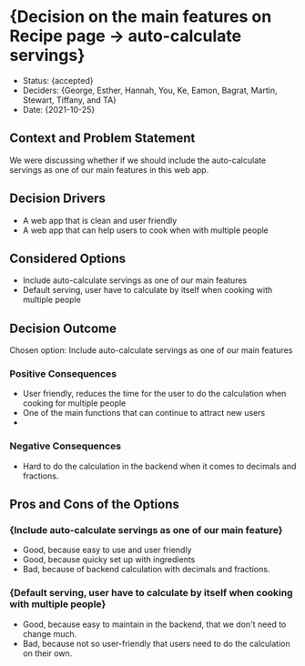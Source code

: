 # {Decision on the main features on Recipe page -> auto-calculate servings}

* Status: {accepted}
* Deciders: {George, Esther, Hannah, You, Ke, Eamon, Bagrat, Martin, Stewart, Tiffany, and TA} <!-- optional -->
* Date: {2021-10-25} <!-- optional -->

## Context and Problem Statement

We were discussing whether if we should include the auto-calculate servings as one of our main features in this web app.

## Decision Drivers <!-- optional -->

* A web app that is clean and user friendly
* A web app that can help users to cook when with multiple people

## Considered Options

* Include auto-calculate servings as one of our main features
* Default serving, user have to calculate by itself when cooking with multiple people

## Decision Outcome

Chosen option: Include auto-calculate servings as one of our main features

### Positive Consequences <!-- optional -->
* User friendly, reduces the time for the user to do the calculation when cooking for multiple people
* One of the main functions that can continue to attract new users
* 
### Negative Consequences <!-- optional -->

* Hard to do the calculation in the backend when it comes to decimals and fractions.

## Pros and Cons of the Options <!-- optional -->

### {Include auto-calculate servings as one of our main feature}

* Good, because easy to use and user friendly
* Good, because quicky set up with ingredients
* Bad, because of backend calculation with decimals and fractions.

### {Default serving, user have to calculate by itself when cooking with multiple people}

* Good, because easy to maintain in the backend, that we don't need to change much.
* Bad, because not so user-friendly that users need to do the calculation on their own.
